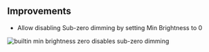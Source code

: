 ## Improvements

- Allow disabling Sub-zero dimming by setting Min Brightness to 0

![builtin min brightness zero disables sub-zero dimming](https://files.lunar.fyi/builtin-minbrightness-zero.png)
